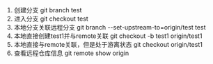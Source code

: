 1. 创建分支
   git branch test
2. 进入分支
   git checkout test
3. 本地分支关联远程分支
   git branch --set-upstream-to=origin/test test
4. 本地直接创建test1并与remote关联
   git checkout -b test1 origin/test1
5. 本地直接与remote关联，但是处于游离状态
   git checkout origin/test1
6. 查看远程仓库信息
   git remote show origin